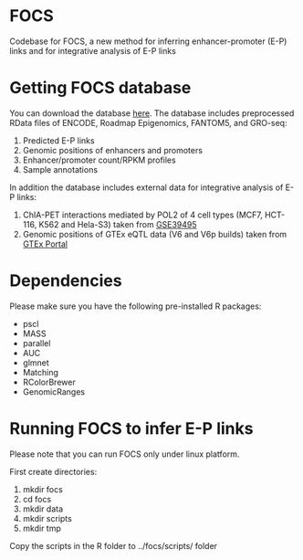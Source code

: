 # FOCS
Codebase for FOCS, a new method for inferring enhancer-promoter (E-P) links and for integrative analysis of E-P links

# Getting FOCS database
You can download the database <a href="http://acgt.cs.tau.ac.il/focs/download.html" target="_blank">here</a>.
The database includes preprocessed RData files of ENCODE, Roadmap Epigenomics, FANTOM5, and GRO-seq:
1) Predicted E-P links
2) Genomic positions of enhancers and promoters
3) Enhancer/promoter count/RPKM profiles
4) Sample annotations

In addition the database includes external data for integrative analysis of E-P links:
1) ChIA-PET interactions mediated by POL2 of 4 cell types (MCF7, HCT-116, K562 and Hela-S3) taken from <a href="https://www.ncbi.nlm.nih.gov/geo/query/acc.cgi?acc=GSE39495" target="_blank">GSE39495</a>
2) Genomic positions of GTEx eQTL data (V6 and V6p builds) taken from <a href="https://www.gtexportal.org/home/" target="_blank">GTEx Portal</a>

# Dependencies
Please make sure you have the following pre-installed R packages:
* pscl
* MASS
* parallel
* AUC
* glmnet
* Matching
* RColorBrewer
* GenomicRanges

# Running FOCS to infer E-P links
Please note that you can run FOCS only under linux platform.

First create directories:
1) mkdir focs
2) cd focs
3) mkdir data
4) mkdir scripts
5) mkdir tmp

Copy the scripts in the R folder to ../focs/scripts/ folder
